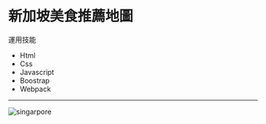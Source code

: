# 新加坡美食推薦地圖

  運用技能

  *  Html
  *  Css
  *  Javascript
  *  Boostrap
  *  Webpack
----------------------------
![singarpore]()